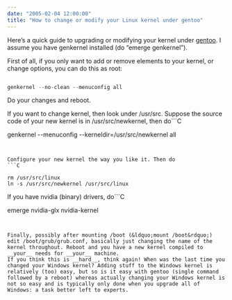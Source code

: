 ```yaml
---
date: "2005-02-04 12:00:00"
title: "How to change or modify your Linux kernel under gentoo"
---
```




Here&rsquo;s a quick guide to upgrading or modifying your kernel under [gentoo](https://www.gentoo.org/). I assume you have genkernel installed (do &ldquo;emerge genkernel&rdquo;).

First of all, if you only want to add or remove elements to your kernel, or change options, you can do this as root:
```C

genkernel --no-clean --menuconfig all
```


Do your changes and reboot.

If you want to change kernel, then look under /usr/src. Suppose the source code of your new kernel is in /usr/src/newkernel, then do```C

genkernel --menuconfig --kerneldir=/usr/src/newkernel all
```


Configure your new kernel the way you like it. Then do
```C

rm /usr/src/linux
ln -s /usr/src/newkernel /usr/src/linux
```


If you have nvidia (binary) drivers, do```C

emerge nvidia-glx nvidia-kernel
```


Finally, possibly after mounting /boot (&ldquo;mount /boot&rdquo;) edit /boot/grub/grub.conf, basically just changing the name of the kernel throughout. Reboot and you have a new kernel compiled to __your__ needs for __your__ machine.
If you think this is __hard__, think again! When was the last time you changed your Windows kernel? Adding stuff to the Windows kernel is relatively (too) easy, but so is it easy with gentoo (single command followed by a reboot) whereas actually changing your Windows kernel is not so easy and is typically only done when you upgrade all of Windows: a task better left to experts.

